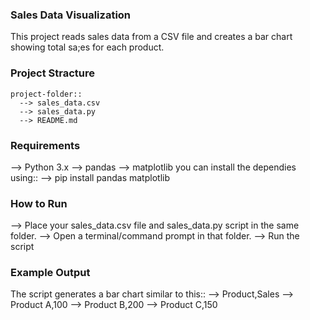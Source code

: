 ### Sales Data Visualization
This project reads sales data from a CSV file and creates a bar chart showing total sa;es for each product.

### Project Stracture
    project-folder::
      --> sales_data.csv
      --> sales_data.py
      --> README.md
      
### Requirements
--> Python 3.x
--> pandas
--> matplotlib
you can install the dependies using::
   --> pip install pandas matplotlib
   
### How to Run
--> Place your sales_data.csv file and sales_data.py script in the same folder.
--> Open a terminal/command prompt in that folder.
--> Run the script

### Example Output
The script generates a bar chart similar to this::
   --> Product,Sales
   --> Product A,100
   --> Product B,200
   --> Product C,150

      
